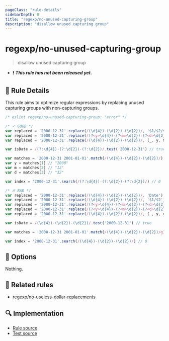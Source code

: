 ```yaml
---
pageClass: "rule-details"
sidebarDepth: 0
title: "regexp/no-unused-capturing-group"
description: "disallow unused capturing group"
---
```

# regexp/no-unused-capturing-group

> disallow unused capturing group

- :exclamation: <badge text="This rule has not been released yet." vertical="middle" type="error"> ***This rule has not been released yet.*** </badge>

## :book: Rule Details

This rule aims to optimize regular expressions by replacing unused capturing groups with non-capturing groups.

<eslint-code-block>

```js
/* eslint regexp/no-unused-capturing-group: "error" */

/* ✓ GOOD */
var replaced = '2000-12-31'.replace(/(\d{4})-(\d{2})-(\d{2})/, '$1/$2/$3') // "2000/12/31"
var replaced = '2000-12-31'.replace(/(?<y>\d{4})-(?<m>\d{2})-(?<d>\d{2})/u, '$<y>/$<m>/$<d>') // "2000/12/31"
var replaced = '2000-12-31'.replace(/(\d{4})-(\d{2})-(\d{2})/, (_, y, m, d) => `${y}/${m}/${d}`) // "2000/12/31"

var isDate = /(?:\d{4})-(?:\d{2})-(?:\d{2})/.test('2000-12-31') // true

var matches = '2000-12-31 2001-01-01'.match(/(\d{4})-(\d{2})-(\d{2})/)
var y = matches[1] // "2000"
var m = matches[2] // "12"
var d = matches[3] // "32"

var index = '2000-12-31'.search(/(?:\d{4})-(?:\d{2})-(?:\d{2})/) // 0

/* ✗ BAD */
var replaced = '2000-12-31'.replace(/(\d{4})-(\d{2})-(\d{2})/, 'Date') // "Date"
var replaced = '2000-12-31'.replace(/(\d{4})-(\d{2})-(\d{2})/, '$1/$2') // "2000/12"
var replaced = '2000-12-31'.replace(/(?<y>\d{4})-(?<m>\d{2})-(?<d>\d{2})/u, '$<y>/$<m>') // "2000/12"
var replaced = '2000-12-31'.replace(/(?<y>\d{4})-(?<m>\d{2})-(?<d>\d{2})/u, '$1/$2/$3') // "2000/12/31"
var replaced = '2000-12-31'.replace(/(\d{4})-(\d{2})-(\d{2})/, (_, y, m) => `${y}/${m}`) // "2000/12"

var isDate = /(\d{4})-(\d{2})-(\d{2})/.test('2000-12-31') // true

var matches = '2000-12-31 2001-01-01'.match(/(\d{4})-(\d{2})-(\d{2})/g) // ["2000-12-31", "2001-01-01"]

var index = '2000-12-31'.search(/(\d{4})-(\d{2})-(\d{2})/) // 0
```

</eslint-code-block>

## :wrench: Options

Nothing.

## :couple: Related rules

- [regexp/no-useless-dollar-replacements](./no-useless-dollar-replacements.md)

## :mag: Implementation

- [Rule source](https://github.com/ota-meshi/eslint-plugin-regexp/blob/master/lib/rules/no-unused-capturing-group.ts)
- [Test source](https://github.com/ota-meshi/eslint-plugin-regexp/blob/master/tests/lib/rules/no-unused-capturing-group.ts)
